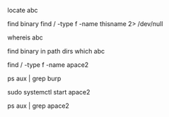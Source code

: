 
locate abc

find binary
find / -type f -name thisname 2> /dev/null

whereis abc

find binary in path dirs
which abc

find / -type f -name apace2

ps aux | grep burp

sudo systemctl start apace2

ps aux | grep apace2

